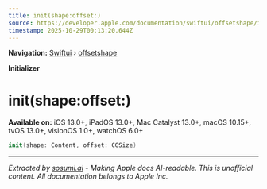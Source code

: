 ```yaml
---
title: init(shape:offset:)
source: https://developer.apple.com/documentation/swiftui/offsetshape/init(shape:offset:)
timestamp: 2025-10-29T00:13:20.644Z
---
```


**Navigation:** [Swiftui](/documentation/swiftui) › [offsetshape](/documentation/swiftui/offsetshape)

**Initializer**

# init(shape:offset:)

**Available on:** iOS 13.0+, iPadOS 13.0+, Mac Catalyst 13.0+, macOS 10.15+, tvOS 13.0+, visionOS 1.0+, watchOS 6.0+

```swift
init(shape: Content, offset: CGSize)
```

---

*Extracted by [sosumi.ai](https://sosumi.ai) - Making Apple docs AI-readable.*
*This is unofficial content. All documentation belongs to Apple Inc.*
